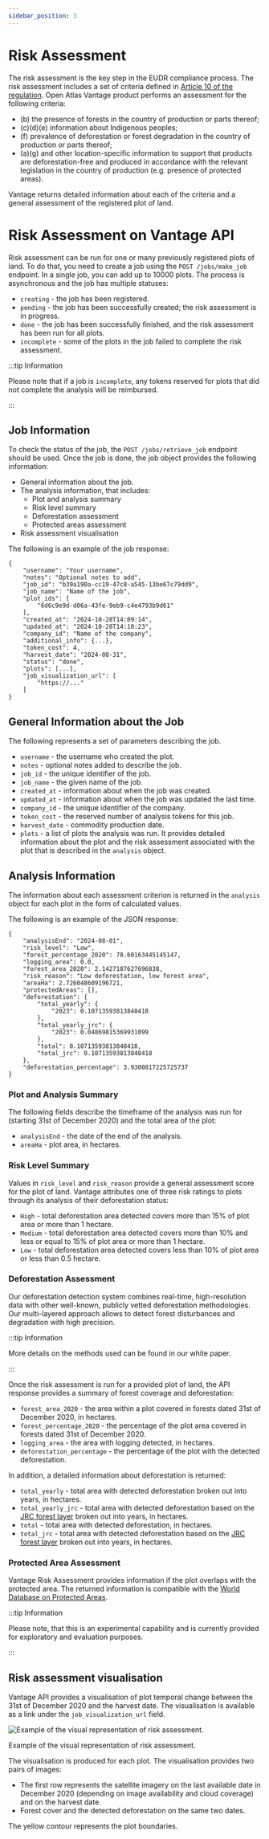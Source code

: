 ```yaml
---
sidebar_position: 3
---
```


# Risk Assessment

The risk assessment is the key step in the EUDR compliance process. The risk assessment includes a set of criteria defined in [Article 10 of the regulation](https://eur-lex.europa.eu/legal-content/EN/TXT/?uri=CELEX%3A32023R1115#d1e1773-206-1). Open Atlas Vantage product performs an assessment for the following criteria:

- (b) the presence of forests in the country of production or parts thereof;
- (c)(d)(e) information about Indigenous peoples;
- (f) prevalence of deforestation or forest degradation in the country of production or parts thereof;
- (a)(g) and other location-specific information to support that products are deforestation-free and produced in accordance with the relevant legislation in the country of production (e.g. presence of protected areas).

Vantage returns detailed information about each of the criteria and a general assessment of the registered plot of land.

# **Risk Assessment on Vantage API**

Risk assessment can be run for one or many previously registered plots of land. To do that, you need to create a job using the `POST /jobs/make_job` endpoint. In a single job, you can add up to 10000 plots. The process is asynchronous and the job has multiple statuses:

- `creating` - the job has been registered.
- `pending` - the job has been successfully created; the risk assessment is in progress.
- `done` - the job has been successfully finished, and the risk assessment has been run for all plots.
- `incomplete` - some of the plots in the job failed to complete the risk assessment.

:::tip Information

Please note that if a job is `incomplete`, any tokens reserved for plots that did not complete the analysis will be reimbursed.

:::

## **Job Information**

To check the status of the job, the `POST /jobs/retrieve_job` endpoint should be used. Once the job is done, the job object provides the following information:

- General information about the job.
- The analysis information, that includes:
    - Plot and analysis summary
    - Risk level summary
    - Deforestation assessment
    - Protected areas assessment
- Risk assessment visualisation

The following is an example of the job response:

```
{
    "username": "Your username",
    "notes": "Optional notes to add",
    "job_id": "b39a190a-cc19-47c8-a545-13be67c79dd9",
    "job_name": "Name of the job",
    "plot_ids": [
        "6d6c9e9d-d06a-43fe-9eb9-c4e4793b9d61"
    ],
    "created_at": "2024-10-28T14:09:14",
    "updated_at": "2024-10-28T14:10:23",
    "company_id": "Name of the company",
    "additional_info": {...},
    "token_cost": 4,
    "harvest_date": "2024-08-31",
    "status": "done",
    "plots": [...],
    "job_visualization_url": [
        "https://..."
    ]
}
```

## **General Information about the Job**

The following represents a set of parameters describing the job.

- `username` - the username who created the plot.
- `notes` - optional notes added to describe the job.
- `job_id` - the unique identifier of the job.
- `job_name` - the given name of the job.
- `created_at` - information about when the job was created.
- `updated_at` - information about when the job was updated the last time.
- `company_id` - the unique identifier of the company.
- `token_cost` - the reserved number of analysis tokens for this job.
- `harvest_date` - commodity production date.
- `plots` - a list of plots the analysis was run. It provides detailed information about the plot and the risk assessment associated with the plot that is described in the `analysis` object.

## **Analysis Information**

The information about each assessment criterion is returned in the `analysis` object for each plot in the form of calculated values.

The following is an example of the JSON response:

```
{
    "analysisEnd": "2024-08-01",
    "risk_level": "Low",
    "forest_percentage_2020": 78.60163445145147,
    "logging_area": 0.0,
    "forest_area_2020": 2.1427187627696838,
    "risk_reason": "Low deforestation, low forest area",
    "areaHa": 2.726048609196721,
    "protectedAreas": [],
    "deforestation": {
        "total_yearly": {
            "2023": 0.10713593813848418
        },
        "total_yearly_jrc": {
            "2023": 0.04869815369931099
        },
        "total": 0.10713593813848418,
        "total_jrc": 0.10713593813848418
    },
    "deforestation_percentage": 3.9300817225725737
}
```

### Plot and Analysis Summary

The following fields describe the timeframe of the analysis was run for (starting 31st of December 2020) and the total area of the plot:

- `analysisEnd` - the date of the end of the analysis.
- `areaHa` - plot area, in hectares.

### Risk Level Summary

Values in `risk_level` and `risk_reason` provide a general assessment score for the plot of land. Vantage attributes one of three risk ratings to plots through its analysis of their deforestation status:

- `High` - total deforestation area detected covers more than 15% of plot area or more than 1 hectare.
- `Medium` - total deforestation area detected covers more than 10% and less or equal to 15% of plot area or more than 1 hectare.
- `Low` - total deforestation area detected covers less than 10% of plot area or less than 0.5 hectare.

### Deforestation Assessment

Our deforestation detection system combines real-time, high-resolution data with other well-known, publicly vetted deforestation methodologies. Our multi-layered approach allows to detect forest disturbances and degradation with high precision.

:::tip Information

More details on the methods used can be found in our white paper.

:::

Once the risk assessment is run for a provided plot of land, the API response provides a summary of forest coverage and deforestation:

- `forest_area_2020` - the area within a plot covered in forests dated 31st of December 2020, in hectares.
- `forest_percentage_2020` - the percentage of the plot area covered in forests dated 31st of December 2020.
- `logging_area` - the area with logging detected, in hectares.
- `deforestation_percentage` - the percentage of the plot with the detected deforestation.

In addition, a detailed information about deforestation is returned:

- `total_yearly` - total area with detected deforestation broken out into years, in hectares.
- `total_yearly_jrc` - total area with detected deforestation based on the [JRC forest layer](https://forobs.jrc.ec.europa.eu/GFC) broken out into years, in hectares.
- `total` - total area with detected deforestation, in hectares.
- `total_jrc` - total area with detected deforestation based on the [JRC forest layer](https://forobs.jrc.ec.europa.eu/GFC) broken out into years, in hectares.

### Protected Area Assessment

Vantage Risk Assessment provides information if the plot overlaps with the protected area. The returned information is compatible with the [World Database on Protected Areas](https://en.wikipedia.org/wiki/World_Database_on_Protected_Areas).

:::tip Information

Please note, that this is an experimental capability and is currently provided for exploratory and evaluation purposes.

:::

## **Risk assessment visualisation**

Vantage API provides a visualisation of plot temporal change between the 31st of December 2020 and the harvest date. The visualisation is available as a link under the `job_visualization_url` field.

![Example of the visual representation of risk assessment.](./img/visual-results.png)

Example of the visual representation of risk assessment.

The visualisation is produced for each plot. The visualisation provides two pairs of images:

- The first row represents the satellite imagery on the last available date in December 2020 (depending on image availability and cloud coverage) and on the harvest date.
- Forest cover and the detected deforestation on the same two dates.

The yellow contour represents the plot boundaries.